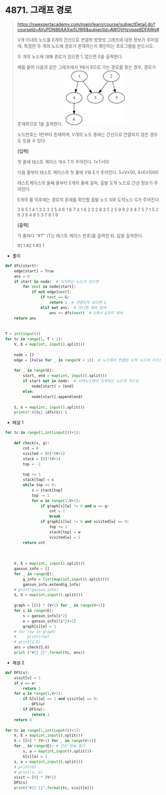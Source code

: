 # 4871. 그래프 경로

> https://swexpertacademy.com/main/learn/course/subjectDetail.do?courseId=AVuPDN86AAXw5UW6&subjectId=AWOVHzyqqe8DFAWg#
>
> V개 이내의 노드를 E개의 간선으로 연결한 방향성 그래프에 대한 정보가 주어질 때, 특정한 두 개의 노드에 경로가 존재하는지 확인하는 프로그램을 만드시오.
>
> 두 개의 노드에 대해 경로가 있으면 1, 없으면 0을 출력한다.
>  
>
> 예를 들어 다음과 같은 그래프에서 1에서 6으로 가는 경로를 찾는 경우, 경로가 존재하므로 1을 출력한다.
>  ![image-20210823170911234](04871-그래프_경로.assets/image-20210823170911234.png)
>
> 노드번호는 1번부터 존재하며, V개의 노드 중에는 간선으로 연결되지 않은 경우도 있을 수 있다.
>
>  
>  
>
> **[입력]**
>  
>
> 첫 줄에 테스트 케이스 개수 T가 주어진다. 1≤T≤50
>  
>
> 다음 줄부터 테스트 케이스의 첫 줄에 V와 E가 주어진다. 5≤V≤50, 4≤E≤1000
>  
>
> 테스트케이스의 둘째 줄부터 E개의 줄에 걸쳐, 출발 도착 노드로 간선 정보가 주어진다.
>  
>
> E개의 줄 이후에는 경로의 존재를 확인할 출발 노드 S와 도착노드 G가 주어진다.
>
> 3
> 6 5
> 1 4
> 1 3
> 2 3
> 2 5
> 4 6
> 1 6 
> 7 4
> 1 6
> 2 3
> 2 6
> 3 5
> 2 5 
> 9 9
> 2 6
> 4 7
> 5 7
> 1 5
> 2 9
> 3 9
> 4 8
> 5 3
> 7 8
> 1 9
>
>  
>
> **[출력]**
>  
>
> 각 줄마다 "#T" (T는 테스트 케이스 번호)를 출력한 뒤, 답을 출력한다.
>
> \#1 1
> \#2 1
> \#3 1

- 풀이

```python
def dfs(start):
    edge[start] = True
    ans = 0
    if start in node:  # 시작하는 노드가 있으면
        for next in node[start]:
            if not edge[next]:
                if next == G:
                    return 1  # 연결되어 있으면 1
                elif not ans:  # 아니면 계속 탐색
                    ans += dfs(next)  # S에서 G까지 계속
    return ans


T = int(input())
for tc in range(1, T + 1):
    V, E = map(int, input().split())

    node = {}
    edge = [False for _ in range(V + 1)]  # 노드에서 연결된 도착 노드의 리스트

    for _ in range(E):
        start, end = map(int, input().split())
        if start not in node:  # 시작노드에서 도착하는 노드의 리스트
            node[start] = [end]
        else:
            node[start].append(end)

    S, G = map(int, input().split())
    print(f'#{tc} {dfs(S)}')
```

- 해설 1

```python
for tc in range(1,int(input())+1):

    def check(s, g):
        cnt = 0
        visited = [0]*(V+1)
        stack = [0]*(V+1)
        top = -1

        top += 1
        stack[top] = s
        while top >= 0:
            s = stack[top]
            top -= 1
            for w in range(1,V+1):
                if graph[s][w] != 0 and w == g:
                    cnt = 1
                    break
                if graph[s][w] != 0 and visited[w] == 0:
                    top += 1
                    stack[top] = w
                    visited[w] = 1
        return cnt



    V, E = map(int, input().split())
    gansun_info = []
    for _ in range(E):
        g_info = list(map(int,input().split()))
        gansun_info.extend(g_info)
    # print(gansun_info)
    S, G = map(int,input().split())

    graph = [[0] * (V+1) for _ in range(V+1)]
    for i in range(E):
        s = gansun_info[i*2]
        e = gansun_info[(i*2)+1]
        graph[s][e] = 1
    # for row in graph:
    #     print(row)
    # print(S,G)
    ans = check(S,G)
    print ("#{} {}".format(tc, ans))
```

- 해설 2

```python
def DFS(v):
    visit[v] = 1
    if v == e:
        return 1
    for w in range(1,V+1):
        if G[v][w] == 1 and visit[w] == 0:
            DFS(w)
        if DFS(w):
            return 1
    return 0

for tc in range(1,int(input())+1):
    V, E = map(int,input().split())
    G = [[0] * (V+1) for _ in range(V+1)]
    for _ in range(E): # 간선 정보 읽기
        s, a = map(int,input().split())
        G[s][a] = 1
    s, e = map(int,input().split())
    # print(G)
    # print(s, e)
    visit = [0] * (V+1)
    DFS(s)
    print("#{} {}".format(tc, visit[e]))
```

